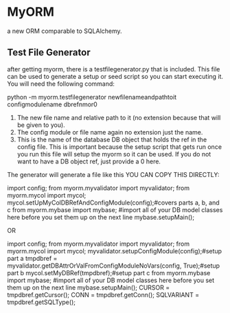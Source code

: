 # MyORM
a new ORM comparable to SQLAlchemy.

## Test File Generator
after getting myorm, there is a testfilegenerator.py that is included. This file can be used to generate a setup or seed script so you can start executing it.
You will need the following command:

python -m myorm.testfilegenerator newfilenameandpathtoit configmodulename dbrefnmor0

1. The new file name and relative path to it (no extension because that will be given to you).
2. The config module or file name again no extension just the name.
3. This is the name of the database DB object that holds the ref in the config file. This is important because the setup script that gets run once you run this file will setup the myorm so it can be used.
If you do not want to have a DB object ref, just provide a 0 here.

The generator will generate a file like this YOU CAN COPY THIS DIRECTLY:

import config;
from myorm.myvalidator import myvalidator;
from myorm.mycol import mycol;
mycol.setUpMyColDBRefAndConfigModule(config);#covers parts a, b, and c
from myorm.mybase import mybase;
#import all of your DB model classes here before you set them up on the next line
mybase.setupMain();

OR

import config;
from myorm.myvalidator import myvalidator;
from myorm.mycol import mycol;
myvalidator.setupConfigModule(config);#setup part a
tmpdbref = myvalidator.getDBAttrOrValFromConfigModuleNoVars(config, True);#setup part b
mycol.setMyDBRef(tmpdbref);#setup part c
from myorm.mybase import mybase;
#import all of your DB model classes here before you set them up on the next line
mybase.setupMain();
CURSOR = tmpdbref.getCursor();
CONN = tmpdbref.getConn();
SQLVARIANT = tmpdbref.getSQLType();
